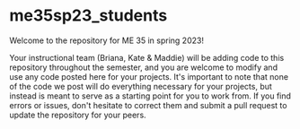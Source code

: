 # me35sp23_students
Welcome to the repository for ME 35 in spring 2023! 

Your instructional team (Briana, Kate & Maddie) will be adding code to this repository throughout the semester, and you are welcome to modify and use any code posted here for your projects. It's important to note that none of the code we post will do everything necessary for your projects, but instead is meant to serve as a starting point for you to work from. If you find errors or issues, don't hesitate to correct them and submit a pull request to update the repository for your peers. 
